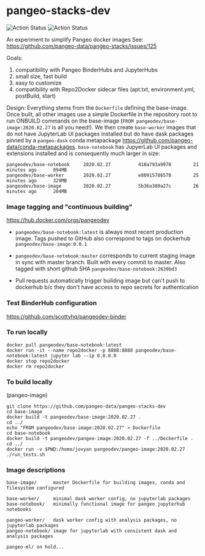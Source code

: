 # pangeo-stacks-dev

![Action Status](https://github.com/pangeo-data/pangeo-stacks-dev/workflows/Staging/badge.svg) ![Action Status](https://github.com/pangeo-data/pangeo-stacks-dev/workflows/Production/badge.svg)

An experiment to simplify Pangeo docker images
See: https://github.com/pangeo-data/pangeo-stacks/issues/125

Goals:
1) compatibility with Pangeo BinderHubs and JupyterHubs
2) small size, fast build
3) easy to customize
4) compatibility with Repo2Docker sidecar files (apt.txt, environment.yml, postBuild, start)

Design:
Everything stems from the `Dockerfile` defining the base-image. Once built, all other images use a simple Dockerfile in the repository root to run ONBUILD commands on the base-image (`FROM pangeodev/base-image:2020.02.27` is all you need!). We then create `base-worker` images that do not have JupyterLab UI packages installed but do have dask packages pinned by a `pangeo-dask` conda metapackage https://github.com/pangeo-data/conda-metapackages. `base-notebook` has JupyerLab UI packages and extensions installed and is consequently much larger in size:
```
pangeodev/base-notebook     2020.02.27          418a793a9970        21 minutes ago      894MB
pangeodev/base-worker       2020.02.27          e80915786570        25 minutes ago      329MB
pangeodev/base-image        2020.02.27          5b36a380a27c        26 minutes ago      204MB
```


### Image tagging and "continuous building"
https://hub.docker.com/orgs/pangeodev

* `pangeodev/base-notebook:latest` is always most recent production image. Tags pushed to GitHub also correspond to tags on dockerhub `pangeodev/base-image:0.0.1`

* `pangeodev/base-notebook:master` corresponds to current staging image in sync with master branch. Built with every commit to master. Also tagged with short github SHA `pangeodev/base-notebook:2639bd3`

* Pull requests automatically trigger building image but can't push to dockerhub b/c they don't have access to repo secrets for authentication

### Test BinderHub configuration
https://github.com/scottyhq/pangeodev-binder

### To run locally
```
docker pull pangeodev/base-notebook:latest
docker run -it --name repo2docker -p 8888:8888 pangeodev/base-notebook:latest jupyter lab --ip 0.0.0.0
docker stop repo2docker
docker rm repo2docker
```

### To build locally
(pangeo-image)
```
git clone https://github.com/pangeo-data/pangeo-stacks-dev
cd base-image
docker build -t pangeodev/base-image:2020.02.27 .
cd ../
echo "FROM pangeodev/base-image:2020.02.27" > Dockerfile
cd base-notebook
docker build -t pangeodev/pangeo-image:2020.02.27 -f ../Dockerfile .
cd ../
docker run -v $PWD:/home/jovyan pangeodev/pangeo-image:2020.02.27 ./run_tests.sh
```


### Image descriptions
```
base-image/      master Dockerfile for building images, conda and filesystem configured

base-worker/     minimal dask worker config, no jupyterlab packages
base-notebook/   minimally functional image for pangeo jupyterhub notebooks

pangeo-worker/   dask worker config with analysis packages, no jupyterlab packages
pangeo-notebook/ image for jupyterlab with consistent dask and analysis packages

pangeo-ml/ on hold...
```
